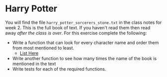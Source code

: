 # Harry Potter

You will find the file `harry_potter_sorcerers_stone.txt` in the class notes for week 2.  This is the full
book of text.  If you haven't read them then read away *after the class is over*.  For this exercise complete the
following:

* Write a function that can look for every character name and order them from most mentioned to least.
    * [List Here](https://www.google.com/webhp?sourceid=chrome-instant&ion=1&espv=2&ie=UTF-8#safe=off&q=harry+potter+and+the+sorcerer%27s+stone+book+characters&stick=H4sIAAAAAAAAAOPgE-LQz9U3SI4vy9aSyE620k_Kz88GE1bJGYlFicklqUXFAMzOBXgmAAAA)
* Write another function to see how many times the name of the book is mentioned in the text
* Write tests for each of the required functions.